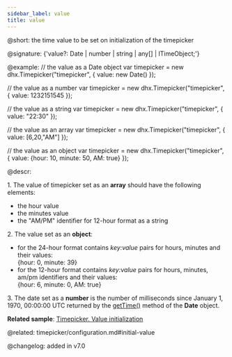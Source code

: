 ```yaml
---
sidebar_label: value
title: value
---          
```


@short: the time value to be set on initialization of the timepicker

@signature: {'value?: Date | number | string | any[] | ITimeObject;'}

@example:
// the value as a Date object 
var timepicker = new dhx.Timepicker("timepicker", {
	value: new Date()
});

// the value as a number
var timepicker = new dhx.Timepicker("timepicker", {
	value: 1232151545
});

// the value as a string
var timepicker = new dhx.Timepicker("timepicker", {
	value: "22:30"
});

// the value as an array
var timepicker = new dhx.Timepicker("timepicker", {
	value: [6,20,"AM"]
});

// the value as an object
var timepicker = new dhx.Timepicker("timepicker", {
	value: {hour: 10, minute: 50, AM: true}
});


@descr:

1\. The value of timepicker set as an **array** should have the following elements:

- the hour value
- the minutes value
- the "AM/PM" identifier for 12-hour format as a string

2\. The value set as an **object**:

- for the 24-hour format contains *key:value* pairs for hours, minutes and their values: <br/>{hour: 0, minute: 39}
- for the 12-hour format contains *key:value* pairs for hours, minutes, am/pm identifiers and their values: <br/>{hour: 6, minute: 0, AM: true}

3\. The date set as a **number** is the number of milliseconds since January 1, 1970, 00:00:00 UTC returned by the [getTime()](https://developer.mozilla.org/en-US/docs/Web/JavaScript/Reference/Global_Objects/Date/getTime)
method of the **Date** object.

**Related sample**: [Timepicker. Value initialization](https://snippet.dhtmlx.com/3d5u4cxx)

@related: timepicker/configuration.md#initial-value

@changelog: added in v7.0
